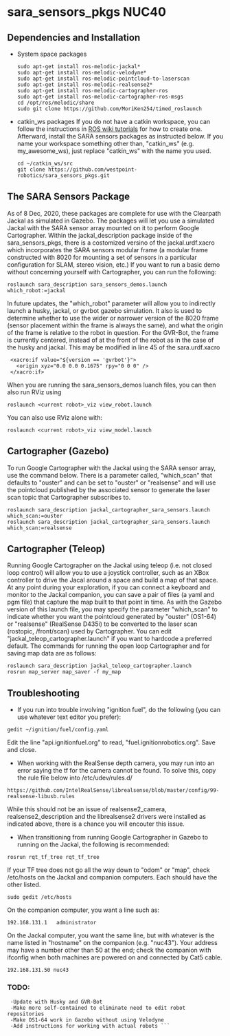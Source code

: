 # sara_sensors_pkgs NUC40

## Dependencies and Installation
- System space packages
   ``` 
   sudo apt-get install ros-melodic-jackal*
   sudo apt-get install ros-melodic-velodyne*
   sudo apt-get install ros-melodic-pointcloud-to-laserscan
   sudo apt-get install ros-melodic-realsense2*
   sudo apt-get install ros-melodic-cartographer-ros
   sudo apt-get install ros-melodic-cartographer-ros-msgs
   cd /opt/ros/melodic/share
   sudo git clone https://github.com/MoriKen254/timed_roslaunch
   ```
- catkin_ws packages
   If you do not have a catkin workspace, you can follow the instructions in [ROS wiki tutorials](http://wiki.ros.org/catkin/Tutorials/create_a_workspace) for how to create one.  Afterward, install the SARA sensors packages as instructed below.  If you name your workspace something other than, "catkin_ws" (e.g. my_awesome_ws), just replace "catkin_ws" with the name you used.
   ``` 
   cd ~/catkin_ws/src 
   git clone https://github.com/westpoint-robotics/sara_sensors_pkgs.git
   ```

## The SARA Sensors Package

As of 8 Dec, 2020, these packages are complete for use with the Clearpath Jackal as simulated in Gazebo.  The packages will let you use a simulated Jackal with the SARA sensor array mounted on it to perform Google Cartographer.  Within the jackal_description package inside of the sara_sensors_pkgs, there is a costomized versino of the jackal.urdf.xacro which incorporates the SARA sensors modular frame (a modular frame constructed with 8020 for mounting a set of sensors in a particular configuration for SLAM, stereo vision, etc.)  If you want to run a basic demo without concerning yourself with Cartographer, you can run the following:

` roslaunch sara_description sara_sensors_demos.launch which_robot:=jackal `

In future updates, the "which_robot" parameter will allow you to indirectly launch a husky, jackal, or gvrbot gazebo simulation.  It also is used to determine whether to use the wider or narrower version of the 8020 frame (sensor placement within the frame is always the same), and what the origin of the frame is relative to the robot in question.  For the GVR-Bot, the frame is currently centered, instead of at the front of the robot as in the case of the husky and jackal.  This may be modified in line 45 of the sara.urdf.xacro

```
 <xacro:if value="${version == 'gvrbot'}">
   <origin xyz="0.0 0.0 0.1675" rpy="0 0 0" />
 </xacro:if> 
```
 
When you are running the sara_sensors_demos luanch files, you can then also run RViz using
```
roslaunch <current robot>_viz view_robot.launch
```

You can also use RViz alone with:
```
roslaunch <current robot>_viz view_model.launch
```
## Cartographer (Gazebo)
To run Google Cartographer with the Jackal using the SARA sensor array, use the command below.  There is a parameter called, "which_scan" that defaults to "ouster" and can be set to "ouster" or "realsense" and will use the pointcloud published by the associated sensor to generate the laser scan topic that Cartographer subscribes to.
```
roslaunch sara_description jackal_cartographer_sara_sensors.launch which_scan:=ouster
roslaunch sara_description jackal_cartographer_sara_sensors.launch which_scan:=realsense
```

## Cartographer (Teleop)
Running Google Cartographer on the Jackal using teleop (i.e. not closed loop control) will allow you to use a joystick controller, such as an XBox controller to drive the Jacal around a space and build a map of that space.  At any point during your exploration, if you can connect a keyboard and monitor to the Jackal companion, you can save a pair of files (a yaml and pgm file) that capture the map built to that point in time.  As with the Gazebo version of this launch file, you may specify the parameter "which_scan" to indicate whether you want the pointcloud generated by "ouster" (OS1-64) or "realsense" (RealSense D435i) to be converted to the laser scan (rostopic, /front/scan) used by Cartographer.  You can edit "jackal_teleop_cartographer.launch" if you want to hardcode a preferred default.
The commands for running the open loop Cartographer and for saving map data are as follows:
```
roslaunch sara_description jackal_teleop_cartographer.launch
rosrun map_server map_saver -f my_map
```

## Troubleshooting

* If you run into trouble involving "ignition fuel", do the following (you can use whatever text editor you prefer):
```
gedit ~/ignition/fuel/config.yaml
```
Edit the line "api.ignitionfuel.org" to read, "fuel.ignitionrobotics.org".  Save and close.

* When working with the RealSense depth camera, you may run into an error saying the tf for the camera cannot be found.  To solve this, copy the rule file below into /etc/udev/rules.d/
```
https://github.com/IntelRealSense/librealsense/blob/master/config/99-realsense-libusb.rules
```
While this should not be an issue of realsense2_camera, realsense2_description and the librealsense2 drivers were installed as indicated above, there is a chance you will encouter this issue.

* When transitioning from running Google Cartographer in Gazebo to running on the Jackal, the following is recommended:
```
rosrun rqt_tf_tree rqt_tf_tree
```

If your TF tree does not go all the way down to "odom" or "map", check /etc/hosts on the Jackal and companion computers.  Each should have the other listed.
```
sudo gedit /etc/hosts
```
On the companion computer, you want a line such as:
```
192.168.131.1   administrator
```
On the Jackal computer, you want the same line, but with whatever is the name listed in "hostname" on the companion (e.g. "nuc43").  Your address may have a number other than 50 at the end; check the companion with ifconfig when both machines are powered on and connected by Cat5 cable. 
```
192.168.131.50 nuc43
```


### TODO:
```
 -Update with Husky and GVR-Bot
 -Make more self-contained to eliminate need to edit robot repositories
 -Make OS1-64 work in Gazebo without using Velodyne
 -Add instructions for working with actual robots ```
